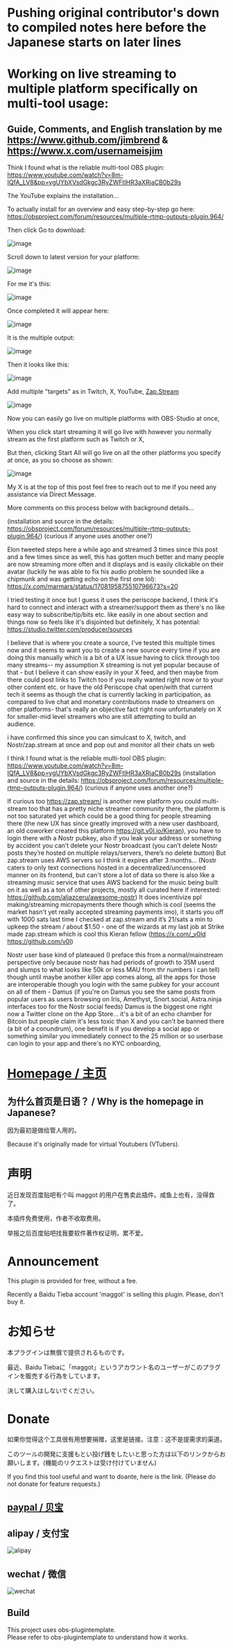 # Pushing original contributor's down to compiled notes here before the Japanese starts on later lines
# Working on live streaming to multiple platform specifically on multi-tool usage: 
## Guide, Comments, and English translation by me https://www.github.com/jimbrend & https://www.x.com/usernameisjim

Think I found what is the reliable multi-tool OBS plugin: https://www.youtube.com/watch?v=8m-IQfA_LV8&pp=ygUYbXVsdGkgc3RyZWFtIHR3aXRjaCB0b29s

The YouTube explains the installation... 

To actually install for an overview and easy step-by-step go here: https://obsproject.com/forum/resources/multiple-rtmp-outputs-plugin.964/

Then click Go to download: 

![image](https://github.com/user-attachments/assets/3e51c44e-6379-4150-a54a-61017c2e0a05)


Scroll down to latest version for your platform: 

![image](https://github.com/user-attachments/assets/023ac622-4fad-4e95-96ce-ff41621e4c5d)

For me it's this: 

![image](https://github.com/user-attachments/assets/279977af-b455-4084-b4f4-43aa50a2a2d0)

Once completed it will appear here: 

![image](https://github.com/user-attachments/assets/0c276567-cd9e-470d-b62e-1d3bb067a063)

It is the multiple output:

 ![image](https://github.com/user-attachments/assets/e770d141-27c2-484c-9052-a879d63be986)

Then it looks like this: 

![image](https://github.com/user-attachments/assets/cb7fb77f-d251-49f0-bed0-4c098a581da2)

Add multiple "targets" as in Twitch, X, YouTube, [Zap.Stream](https://zap.stream/dashboard)

![image](https://github.com/user-attachments/assets/fc8d66a2-50fc-4841-9715-cb16f5c31292)


Now you can easily go live on multiple platforms with OBS-Studio at once, 


When you click start streaming it will go live with however you normally stream as the first platform such as Twitch or X, 

But then, clicking Start All will go live on all the other platforms you specify at once, as you so choose as shown:

![image](https://github.com/user-attachments/assets/583bb301-24c2-4bf6-aba0-f8bc978b5185)






My X is at the top of this post feel free to reach out to me if you need any assistance via Direct Message.

More comments on this process below with background details...

(installation and source in the details: https://obsproject.com/forum/resources/multiple-rtmp-outputs-plugin.964/)
(curious if anyone uses another one?)

Elon tweeted steps here a while ago and streamed 3 times since this post and a few times since as well, this has gotten much better and many people are now streaming more often and it displays and is easily clickable on their avatar (luckily he was able to fix his audio problem he sounded like a chipmunk and was getting echo on the first one lol): https://x.com/marmars/status/1708195875510796673?s=20

I tried testing it once but I guess it uses the periscope backend, I think it's hard to connect and interact with a streamer/support them as there's no like easy way to subscribe/tip/bits etc. like easily in one about section and things now so feels like it's disjointed but definitely, X has potential: https://studio.twitter.com/producer/sources

I believe that is where you create a source, I've tested this multiple times now and it seems to want you to create a new source every time if you are doing this manually which is a bit of a UX issue having to click through too many streams-- my assumption X streaming is not yet popular because of that - but I believe it can show easily in your X feed, and then maybe from there could post links to Twitch too if you really wanted right now or to your other content etc. or have the old Periscope chat open/with that current tech it seems as though the chat is currently lacking in participation, as compared to live chat and monetary contributions made to streamers on other platforms- that's really an objective fact right now unfortunately on X for smaller-mid level streamers who are still attempting to build an audience.

i have confirmed this since you can simulcast to X, twitch, and Nostr/zap.stream at once and pop out and monitor all their chats on web 

I think I found what is the reliable multi-tool OBS plugin: https://www.youtube.com/watch?v=8m-IQfA_LV8&pp=ygUYbXVsdGkgc3RyZWFtIHR3aXRjaCB0b29s
(installation and source in the details: https://obsproject.com/forum/resources/multiple-rtmp-outputs-plugin.964/)
(curious if anyone uses another one?)

If curious too https://zap.stream/ is another new platform you could multi-stream too that has a pretty niche streamer community there, the platform is not too saturated yet which could be a good thing for people streaming there (the new UX has since greatly improved with a new user dashboard, an old coworker created this platform https://git.v0l.io/Kieran), you have to login there with a Nostr pubkey, also if you leak your address or something by accident you can’t delete your Nostr broadcast (you can’t delete Nostr posts they’re hosted on multiple relays/servers, there’s no delete button)  But zap.stream uses AWS servers so I think it expires after 3 months… (Nostr caters to only text connections hosted in a decentralized/uncensored manner on its frontend, but can't store a lot of data so there is also like a streaming music service that uses AWS backend for the music being built on it as well as a ton of other projects, mostly all curated here if interested: https://github.com/aljazceru/awesome-nostr)  It does incentivize ppl making/streaming micropayments there though which is cool (seems the market hasn't yet really accepted streaming payments imo), it starts you off with 1000 sats last time I checked at zap.stream and it’s 21/sats a min to upkeep the stream / about $1.50 - one of the wizards at my last job at Strike made zap.stream which is cool this Kieran fellow (https://x.com/_v0ld
https://github.com/v0l)

Nostr user base kind of plateaued (I preface this from a normal/mainstream perspective only because nostr has had periods of growth to 35M userd and slumps to what looks like 50k or less MAU from thr numbers i can tell) though until maybe another killer app comes along, all the apps for those are interoperable though you login with the same pubkey for your account on all of them - Damus (if you're on Damus you see the same posts from popular users as users browsing on Iris, Amethyst, Snort.social, Astra.ninja interfaces too for the Nostr social feeds) Damus is the biggest one right now a Twitter clone on the App Store… it's a bit of an echo chamber for Bitcoin but people claim it's less toxic than X and you can't be banned there (a bit of a conundrum), one benefit is if you develop a social app or something similar you immediately connect to the 25 million or so userbase can login to your app and there's no KYC onboarding, 























# [Homepage / 主页](https://sorayuki.github.io/obs-multi-rtmp)

## 为什么首页是日语？ / Why is the homepage in Japanese?

因为最初是做给管人用的。

Because it's originally made for virtual Youtubers (VTubers).

# 声明 

近日发现百度贴吧有个叫 maggot 的用户在售卖此插件。咸鱼上也有，没得救了。 

本插件免费使用，作者不收取费用。 

举报之后百度贴吧找我要软件著作权证明，累不爱。 


# Announcement

This plugin is provided for free, without a fee. 

Recently a Baidu Tieba account 'maggot' is selling this plugin. Please, don't buy it.


# お知らせ

本プラグインは無償で提供されるものです。

最近、Baidu Tiebaに「maggot」というアカウント名のユーザーがこのプラグインを販売する行為をしています。

決して購入はしないでください。


# Donate

如果你觉得这个工具很有用想要捐赠，这里是链接。注意：这不是提需求的渠道。

このツールの開発に支援もとい投げ銭をしたいと思った方は以下のリンクからお願いします。(機能のリクエストは受け付けていません)

If you find this tool useful and want to doante, here is the link. (Please do not donate for feature requests.)

## [paypal / 贝宝](https://paypal.me/sorayuki0)

## alipay / 支付宝

![alipay](./docs/zhi.png) 

## wechat / 微信
![wechat](./docs/wechat.jpg)

## Build

This project uses obs-plugintemplate.   
Please refer to obs-plugintemplate to understand how it works.

